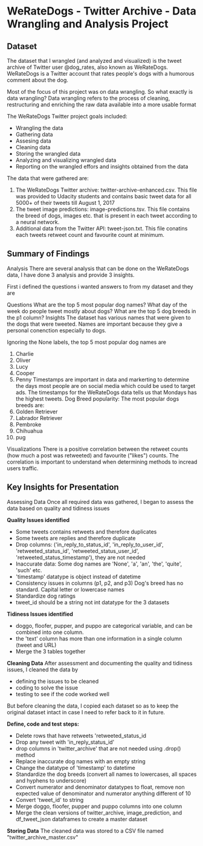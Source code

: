 # WeRateDogs - Twitter Archive - Data Wrangling and Analysis Project


## Dataset

The dataset that I wrangled (and analyzed and visualized) is the tweet archive of Twitter user @dog_rates, also known as WeRateDogs. WeRateDogs is a Twitter account that rates people's dogs with a humorous comment about the dog.

Most of the focus of this project was on data wrangling. So what exactly is data wrangling? Data wrangling refers to the process of cleaning, restructuring and enriching the raw data available into a more usable format

The WeRateDogs Twitter project goals included:

- Wrangling the data
- Gathering data
- Assesing data
- Cleaning data
- Storing the wrangled data
- Analyzing and visualizing wrangled data
- Reporting on the wrangled effors and insights obtained from the data

The data that were gathered are:

1. The WeRateDogs Twitter archive: twitter-archive-enhanced.csv. This file was provided to Udacity students and contains basic tweet data for all 5000+ of their tweets till August 1, 2017
2. The tweet image predictions: image-predictions.tsv. This file contains the breed of dogs, images etc. that is present in each tweet according to a neural network.
3. Additional data from the Twitter API: tweet-json.txt. This file conatins each tweets retweet count and favourite count at minimum.

## Summary of Findings

Analysis
There are several analysis that can be done on the WeRateDogs data, I have done 3 analysis and provide 3 insights.

First i defined the questions i wanted answers to from my dataset and they are

Questions
What are the top 5 most popular dog names?
What day of the week do people tweet mostly about dogs?
What are the top 5 dog breeds in the p1 column?
Insights
The dataset has various names that were given to the dogs that were tweeted. Names are important because they give a personal conenction especially to dogs.

Ignoring the None labels, the top 5 most popular dog names are

 1. Charlie
 2. Oliver
 3. Lucy
 4. Cooper
 5. Penny
Timestamps are important in data and markerting to determine the days most people are on social media which could be used to target ads. The timestamps for the WeRateDogs data tells us that Mondays has the highest tweets.
Dog Breed popularity: The most popular dogs breeds are:
 1. Golden Retriever
 2. Labrador Retriever
 3. Pembroke
 4. Chihuahua
 5. pug


Visualizations
There is a positive correlation between the retweet counts (how much a post was retweeted) and favourite ("likes") counts. The correlation is important to understand when determining methods to incread users traffic.





## Key Insights for Presentation

Assessing Data
Once all required data was gathered, I began to assess the data based on quality and tidiness issues

**Quality Issues identified**
- Some tweets contains retweets and therefore duplicates
- Some tweets are replies and therefore duplicate
- Drop columns: ('in_reply_to_status_id', 'in_reply_to_user_id', 'retweeted_status_id', 'retweeted_status_user_id', 'retweeted_status_timestamp'), they are not needed
- Inaccurate data: Some dog names are 'None', 'a', 'an', 'the', 'quite', 'such' etc.
- 'timestamp' datatype is object instead of datetime
- Consistency issues in columns (p1, p2, and p3) Dog's breed has no standard. Capital letter or lowercase names
- Standardize dog ratings
- tweet_id should be a string not int datatype for the 3 datasets

**Tidiness Issues identified**
- doggo, floofer, pupper, and puppo are categorical variable, and can be combined into one column.
- the 'text' column has more than one information in a single column (tweet and URL)
- Merge the 3 tables together

**Cleaning Data**
After assessment and documenting the quality and tidiness issues, I cleaned the data by

- defining the issues to be cleaned
- coding to solve the issue
- testing to see if the code worked well

But before cleaning the data, I copied each dataset so as to keep the original dataset intact in case I need to refer back to it in future.

**Define, code and test steps:**

 - Delete rows that have retweets 'retweeted_status_id
 - Drop any tweet with 'in_reply_status_id'
 - drop columns in 'twitter_archive' that are not needed using .drop() method
 - Replace inaccurate dog names with an empty string
 - Change the datatype of 'timestamp' to datetime
 - Standardize the dog breeds (convert all names to lowercases, all spaces and hyphens to underscore)
 - Convert numerator and denominator datatypes to float, remove non expected value of denominator and numerator anything different of 10
 - Convert 'tweet_id' to string
 - Merge doggo, floofer, pupper and puppo columns into one column
 - Merge the clean versions of twitter_archive, image_prediction, and df_tweet_json dataframes to create a master dataset

**Storing Data**
The cleaned data was stored to a CSV file named "twitter_archive_master.csv"
